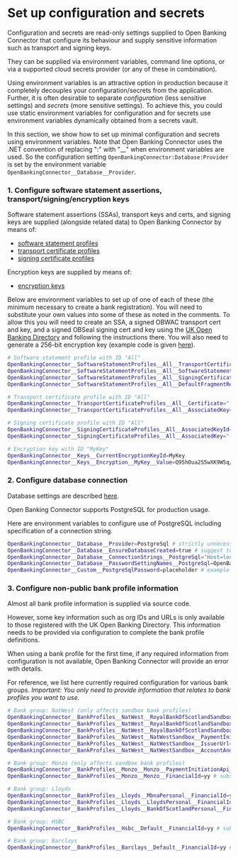 # Set up configuration and secrets

Configuration and secrets are read-only settings supplied to Open Banking Connector that configure its behaviour and supply sensitive information such as transport and signing keys.

They can be supplied via environment variables, command line options, or via a supported cloud secrets provider (or any of these in combination).

Using environment variables is an attractive option in production because it completely decouples your configuration/secrets from the application. Further, it is often desirable to separate *configuration* (less sensitive settings) and *secrets* (more sensitive settings). To achieve this, you could use static environment variables for configuration and for secrets use environment variables dynamically obtained from a secrets vault.

In this section, we show how to set up minimal configuration and secrets using environment variables. Note that Open Banking Connector uses the .NET convention of replacing ":" with "__" when environment variables are used. So the configuration setting `OpenBankingConnector:Database:Provider` is set by the environment variable `OpenBankingConnector__Database__Provider`.

### 1. Configure software statement assertions, transport/signing/encryption keys

Software statement assertions (SSAs), transport keys and certs, and signing keys are supplied (alongside related data) to Open Banking Connector by means of:

- [software statement profiles](../../configuration/software-statement-profiles-settings.md)
- [transport certificate profiles](../../configuration/transport-certificate-profiles-settings.md)
- [signing certificate profiles](../../configuration/signing-certificate-profiles-settings.md)

Encryption keys are supplied by means of:

- [encryption keys](../../configuration/encryption-keys-settings.md)

Below are environment variables to set up of one of each of these (the minimum necessary to create a bank registration). You will need to substitute your own values into some of these as noted in the comments. To allow this you will need to create an SSA, a signed OBWAC transport cert and key, and a signed OBSeal signing cert and key using the [UK Open Banking Directory](https://directory.openbanking.org.uk/s/login/) and following the instructions there. You will also need to generate a 256-bit encryption key (example code is given [here](../../configuration/encryption-keys-settings.md#encryption-keys-settings)).

```bash
# Software statement profile with ID "All"
OpenBankingConnector__SoftwareStatementProfiles__All__TransportCertificateProfileId=All # instruction to use transport certificate profile with ID "All"
OpenBankingConnector__SoftwareStatementProfiles__All__SoftwareStatement=a.b.c # substitute your software statement assertion (SSA)
OpenBankingConnector__SoftwareStatementProfiles__All__SigningCertificateProfileId=All # instruction to use signing certificate profile with ID "All"
OpenBankingConnector__SoftwareStatementProfiles__All__DefaultFragmentRedirectUrl=https://example.com/auth/fragment-redirect # substitute your default redirect URL (must match one in your included in your SSA)

# Transport certificate profile with ID "All"
OpenBankingConnector__TransportCertificateProfiles__All__Certificate="-----BEGIN CERTIFICATE-----\nline1\nline2\n-----END CERTIFICATE-----\n" # substitute your OBWAC transport certificate
OpenBankingConnector__TransportCertificateProfiles__All__AssociatedKey="-----BEGIN PRIVATE KEY-----\nline1\nline2\n-----END PRIVATE KEY-----\n" # substitute the key associated with your OBWAC transport certificate

# Signing certificate profile with ID "All"
OpenBankingConnector__SigningCertificateProfiles__All__AssociatedKeyId=xyz # substitute the key ID (kid) associated with your OBSeal signing certificate to allow certificate lookup (obtain the key ID from UK Open Banking Directory)
OpenBankingConnector__SigningCertificateProfiles__All__AssociatedKey="-----BEGIN PRIVATE KEY-----\nline1\nline2\n-----END PRIVATE KEY-----\n" # substitute the key associated with your OBSeal signing certificate

# Encryption key with ID "MyKey"
OpenBankingConnector__Keys__CurrentEncryptionKeyId=MyKey
OpenBankingConnector__Keys__Encryption__MyKey__Value=Q95hOua2S5wXK9W5q/j0+1xIThOSbGhUl2Wano2uTc4= # substitute your base64-encoded 256-bit encryption key (see text for link to example generation code)
```

### 2. Configure database connection

Database settings are described [here](../../configuration/database-settings.md).

Open Banking Connector supports PostgreSQL for production usage.

Here are environment variables to configure use of PostgreSQL including specification of a connection string.

```bash
OpenBankingConnector__Database__Provider=PostgreSql # strictly unnecessary as this is the default
OpenBankingConnector__Database__EnsureDatabaseCreated=true # suggest temporarily true to allow Open Banking Connector to create database on first use
OpenBankingConnector__Database__ConnectionStrings__PostgreSql="Host=localhost;Database=test;Username=postgres" # substitute your connection string without password
OpenBankingConnector__Database__PasswordSettingNames__PostgreSql=OpenBankingConnector:Custom:PostgreSqlPassword # substitute name of environment variable providing database password
OpenBankingConnector__Custom__PostgreSqlPassword=placeholder # example arbitrary environment variable that supplies database password
```

### 3. Configure non-public bank profile information

Almost all bank profile information is supplied via source code.

However, some key information such as org IDs and URLs is only available to those registered with the UK Open Banking Directory. This information needs to be provided via configuration to complete the bank profile definitions.

When using a bank profile for the first time, if any required information from configuration is not available, Open Banking Connector will provide an error with details.

For reference, we list here currently required configuration for various bank groups. *Important: You only need to provide information that relates to bank profiles you want to use.*

```bash
# Bank group: NatWest (only affects sandbox bank profiles)
OpenBankingConnector__BankProfiles__NatWest__RoyalBankOfScotlandSandbox__PaymentInitiationApi__BaseUrl=xx # substitute value
OpenBankingConnector__BankProfiles__NatWest__RoyalBankOfScotlandSandbox__IssuerUrl=xx # substitute value
OpenBankingConnector__BankProfiles__NatWest__RoyalBankOfScotlandSandbox__AccountAndTransactionApi__BaseUrl=xx # substitute value
OpenBankingConnector__BankProfiles__NatWest__NatWestSandbox__PaymentInitiationApi__BaseUrl=xx # substitute value
OpenBankingConnector__BankProfiles__NatWest__NatWestSandbox__IssuerUrl=xx # substitute value
OpenBankingConnector__BankProfiles__NatWest__NatWestSandbox__AccountAndTransactionApi__BaseUrl=xx # substitute value

# Bank group: Monzo (only affects sandbox bank profiles)
OpenBankingConnector__BankProfiles__Monzo__Monzo__PaymentInitiationApi__ApiVersion=VersionZZ # substitute value
OpenBankingConnector__BankProfiles__Monzo__Monzo__FinancialId=yy # substitute value

# Bank group: Lloyds
OpenBankingConnector__BankProfiles__Lloyds__MbnaPersonal__FinancialId=yy # substitute value
OpenBankingConnector__BankProfiles__Lloyds__LloydsPersonal__FinancialId=yy # substitute value
OpenBankingConnector__BankProfiles__Lloyds__BankOfScotlandPersonal__FinancialId=yy # substitute value

# Bank group: HSBC
OpenBankingConnector__BankProfiles__Hsbc__Default__FinancialId=yy # substitute value

# Bank group: Barclays
OpenBankingConnector__BankProfiles__Barclays__Default__FinancialId=yy # substitute value
```